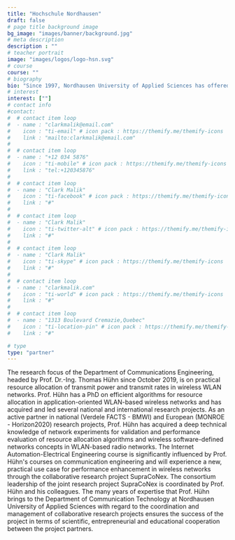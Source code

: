 ```yaml
---
title: "Hochschule Nordhausen"
draft: false
# page title background image
bg_image: "images/banner/background.jpg"
# meta description
description : ""
# teacher portrait
image: "images/logos/logo-hsn.svg"
# course
course: ""
# biography
bio: "Since 1997, Nordhausen University of Applied Sciences has offered a range of courses for the Department of Engineering Sciences with nine Bachelor's and five Master's degree programs, as well as the Department of Economics and Social Sciences with six Bachelor's and five Master's degree programs."
# interest
interest: [""]
# contact info
#contact:
#  # contact item loop
#  - name : "clarkmalik@email.com"
#    icon : "ti-email" # icon pack : https://themify.me/themify-icons
#    link : "mailto:clarkmalik@email.com"
#
#  # contact item loop
#  - name : "+12 034 5876"
#    icon : "ti-mobile" # icon pack : https://themify.me/themify-icons
#    link : "tel:+120345876"
#
#  # contact item loop
#  - name : "Clark Malik"
#    icon : "ti-facebook" # icon pack : https://themify.me/themify-icons
#    link : "#"
#
#  # contact item loop
#  - name : "Clark Malik"
#    icon : "ti-twitter-alt" # icon pack : https://themify.me/themify-icons
#    link : "#"
#
#  # contact item loop
#  - name : "Clark Malik"
#    icon : "ti-skype" # icon pack : https://themify.me/themify-icons
#    link : "#"
#
#  # contact item loop
#  - name : "clarkmalik.com"
#    icon : "ti-world" # icon pack : https://themify.me/themify-icons
#    link : "#"
#
#  # contact item loop
#  - name : "1313 Boulevard Cremazie,Quebec"
#    icon : "ti-location-pin" # icon pack : https://themify.me/themify-icons
#    link : "#"

# type
type: "partner"
---
```

The research focus of the Department of Communications Engineering, headed by
Prof. Dr.-Ing. Thomas Hühn since October 2019, is on practical resource
allocation of transmit power and transmit rates in wireless WLAN networks.
Prof. Hühn has a PhD on efficient algorithms for resource allocation in
application-oriented WLAN-based wireless networks and has acquired and led
several national and international research projects. As an active partner in
national (Verdele FACTS - BMWI) and European (MONROE - Horizon2020) research
projects, Prof. Hühn has acquired a deep technical knowledge of network
experiments for validation and performance evaluation of resource allocation
algorithms and wireless software-defined networks concepts in WLAN-based radio
networks. The Internet Automation-Electrical Engineering course is
significantly influenced by Prof. Hühn's courses on communication engineering
and will experience a new, practical use case for performance enhancement in
wireless networks through the collaborative research project SupraCoNex.
The consortium leadership of the joint research project SupraCoNex is
coordinated by Prof. Hühn and his colleagues. The many years of expertise that
Prof. Hühn brings to the Department of Communication Technology at Nordhausen
University of Applied Sciences with regard to the coordination and management
of collaborative research projects ensures the success of the project in terms
of scientific, entrepreneurial and educational cooperation between the project
partners.

